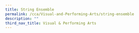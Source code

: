 ```yaml
---
title: String Ensemble
permalink: /cca/Visual-and-Performing-Arts/string-ensemble
description: ""
third_nav_title: Visual & Performing Arts
---
```

